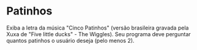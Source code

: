 # Patinhos
Exiba a letra da música "Cinco Patinhos" (versão brasileira gravada pela Xuxa de "Five little ducks" - The Wiggles). Seu programa deve perguntar quantos patinhos o usuário deseja (pelo menos 2).
